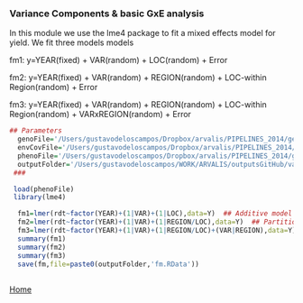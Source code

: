 ### Variance Components & basic GxE analysis

In this module we use the lme4 package to fit a mixed effects model for yield. We fit three models models

   fm1:  y=YEAR(fixed) + VAR(random) + LOC(random) + Error 
   
   fm2:  y=YEAR(fixed) + VAR(random) + REGION(random) + LOC-within Region(random) + Error 
   
   fm3:  y=YEAR(fixed) + VAR(random) + REGION(random) + LOC-within Region(random) + VARxREGION(random) + Error 
   
```R
## Parameters
  genoFile='/Users/gustavodeloscampos/Dropbox/arvalis/PIPELINES_2014/getData/output/X_2012_2014.rda'
  envCovFile='/Users/gustavodeloscampos/Dropbox/arvalis/PIPELINES_2014/getData/output/W_No_ctr_std.rda' 
  phenoFile='/Users/gustavodeloscampos/Dropbox/arvalis/PIPELINES_2014/getData/output/Y.rda' 
  outputFolder='/Users/gustavodeloscampos/WORK/ARVALIS/outputsGitHub/varComp/'
 ###

 load(phenoFile)
 library(lme4)

  fm1=lmer(rdt~factor(YEAR)+(1|VAR)+(1|LOC),data=Y)  ## Additive model no GxE
  fm2=lmer(rdt~factor(YEAR)+(1|VAR)+(1|REGION/LOC),data=Y)  ## Partitioning varinace of LOC into Region and LOC within region.
  fm3=lmer(rdt~factor(YEAR)+(1|VAR)+(1|REGION/LOC)+(VAR|REGION),data=Y)  ## Adding GxE (VARxREGION)
  summary(fm1)
  summary(fm2)
  summary(fm3)
  save(fm,file=paste0(outputFolder,'fm.RData'))
  
```
[Home](https://github.com/gdlc/ARVALIS/blob/master/README.md)
